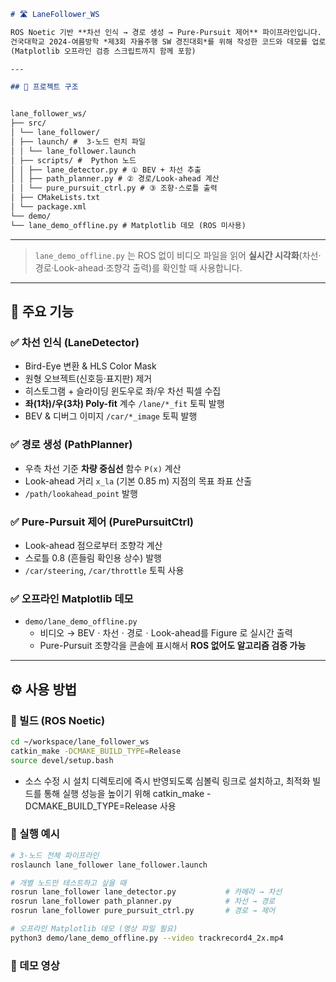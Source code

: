 ```markdown
# 🛣️ LaneFollower_WS

ROS Noetic 기반 **차선 인식 → 경로 생성 → Pure-Pursuit 제어** 파이프라인입니다.  
건국대학교 2024-여름방학 *제3회 자율주행 SW 경진대회*를 위해 작성한 코드와 데모를 업로드합니다.  
(Matplotlib 오프라인 검증 스크립트까지 함께 포함)

---

## 📁 프로젝트 구조


lane_follower_ws/
├── src/
│ └── lane_follower/
│ ├── launch/ #  3-노드 런치 파일
│ │ └── lane_follower.launch
│ ├── scripts/ #  Python 노드
│ │ ├── lane_detector.py # ① BEV + 차선 추출
│ │ ├── path_planner.py # ② 경로/Look-ahead 계산
│ │ └── pure_pursuit_ctrl.py # ③ 조향·스로틀 출력
│ ├── CMakeLists.txt
│ └── package.xml
└── demo/
└── lane_demo_offline.py # Matplotlib 데모 (ROS 미사용)
```

---
> `lane_demo_offline.py` 는 ROS 없이 비디오 파일을 읽어 **실시간 시각화**(차선·경로·Look-ahead·조향각 출력)를 확인할 때 사용합니다.

---

## 🚀 주요 기능

### ✅ 차선 인식 (LaneDetector)
* Bird-Eye 변환 & HLS Color Mask  
* 원형 오브젝트(신호등·표지판) 제거  
* 히스토그램 + 슬라이딩 윈도우로 좌/우 차선 픽셀 수집  
* **좌(1차)/우(3차) Poly-fit** 계수 `/lane/*_fit` 토픽 발행  
* BEV & 디버그 이미지 `/car/*_image` 토픽 발행

### ✅ 경로 생성 (PathPlanner)
* 우측 차선 기준 **차량 중심선** 함수 `P(x)` 계산  
* Look-ahead 거리 `x_la` (기본 0.85 m) 지점의 목표 좌표 산출  
* `/path/lookahead_point` 발행

### ✅ Pure-Pursuit 제어 (PurePursuitCtrl)
* Look-ahead 점으로부터 조향각 계산  
* 스로틀 0.8 (흔들림 확인용 상수) 발행  
* `/car/steering`, `/car/throttle` 토픽 사용

### ✅ 오프라인 Matplotlib 데모
* `demo/lane_demo_offline.py`  
  * 비디오 → BEVㆍ차선ㆍ경로ㆍLook-ahead를 Figure 로 실시간 출력  
  * Pure-Pursuit 조향각을 콘솔에 표시해서 **ROS 없어도 알고리즘 검증 가능**

---

## ⚙️ 사용 방법

### 🔧 빌드 (ROS Noetic)

```bash
cd ~/workspace/lane_follower_ws
catkin_make -DCMAKE_BUILD_TYPE=Release
source devel/setup.bash
```
- 소스 수정 시 설치 디렉토리에 즉시 반영되도록 심볼릭 링크로 설치하고, 최적화 빌드를 통해 실행 성능을 높이기 위해 catkin_make -DCMAKE_BUILD_TYPE=Release 사용

### 🚀 실행 예시

```bash
# 3-노드 전체 파이프라인
roslaunch lane_follower lane_follower.launch

# 개별 노드만 테스트하고 싶을 때
rosrun lane_follower lane_detector.py           # 카메라 → 차선
rosrun lane_follower path_planner.py            # 차선 → 경로
rosrun lane_follower pure_pursuit_ctrl.py       # 경로 → 제어

# 오프라인 Matplotlib 데모 (영상 파일 필요)
python3 demo/lane_demo_offline.py --video trackrecord4_2x.mp4
```

### 🎥 데모 영상

